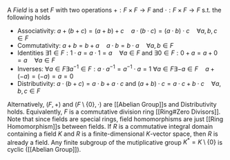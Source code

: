 A *Field* is a set $F$ with two operations $+:F\times F \rightarrow F$ and $\cdot: F\times F \rightarrow F$ s.t. the following holds 

* Associativity: $a+(b+c) = (a+b)+c \quad a\cdot(b\cdot c) = (a\cdot b)\cdot c \quad \forall a,b,c\in F$  
* Commutativity: $a+b = b+a \quad a\cdot b = b\cdot a \quad \forall a,b\in F$
* Identities $\exists 1\in F: 1\cdot a = a\cdot 1 = a \quad \forall a \in F$ and $\exists 0\in F: 0+a = a+0 = a \quad \forall a \in F$
* Inverses: $\forall a \in F \exists a^{-1} \in F: a\cdot a^{-1} = a^{-1}\cdot a = 1$
	$\forall a \in F \exists -a \in F \quad a+(-a) = (-a)=a = 0$
* Distributivity: $a\cdot(b+c) = a\cdot b + a\cdot c$ and $(a+b)\cdot c = a\cdot c + b\cdot c \quad \forall a,b,c\in F$

Alternatively, $(F,+)$ and $(F\setminus \{0\},\cdot)$ are [[Abelian Group]]s and Distributivity holds.
Equivalently, $F$ is a commutative division ring [[Ring#Zero Divisors]].
Note that since fields are special rings, field homomorphisms are just [[Ring Homomorphism]]s between fields.
If $R$ is a commutative integral domain containing a field $K$ and $R$ is a finite-dimensional $K$-vector space, then $R$ is already a field.
Any finite subgroup of the mutiplicative group $K^{*} = K\setminus\{0\}$ is cyclic ([[Abelian Group]]).


